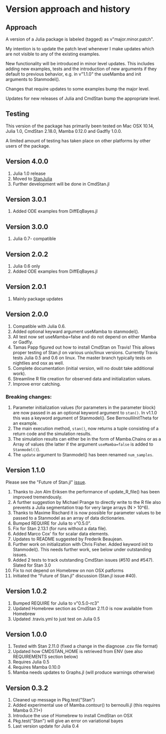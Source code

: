 # Version approach and history

## Approach

A version of a Julia package is labeled (tagged) as v"major.minor.patch".

My intention is to update the patch level whenever I make updates which are not visible to any of the existing examples.

New functionality will be introduced in minor level updates. This includes adding new examples, tests and the introduction of new arguments if they default to previous behavior, e.g. in v"1.1.0" the useMamba and init arguments to Stanmodel().

Changes that require updates to some examples bump the major level.

Updates for new releases of Julia and CmdStan bump the appropriate level.

## Testing

This version of the package has primarily been tested on Mac OSX 10.14, Julia 1.0, CmdStan 2.18.0, Mamba 0.12.0 and Gadfly 1.0.0.

A limited amount of testing has taken place on other platforms by other users of the package.

## Version 4.0.0

1. Julia 1.0 release
2. Moved to [StanJulia](https://github.com/StanJulia)
3. Further development will be done in CmdStan.jl

## Version 3.0.1 

1. Added ODE examples from DiffEqBayes.jl

## Version 3.0.0 

1. Julia 0.7- compatible

## Version 2.0.2

1. Julia 0.6 only
2. Added ODE examples from DiffEqBayes.jl

## Version 2.0.1

1. Mainly package updates

## Version 2.0.0

1. Compatible with Julia 0.6.
1. Added optional keyward argument useMamba to stanmodel().
1. All test now set useMamba=false and do not depend on either Mamba or Gadfly.
1. Tamas Papp figured out how to install CmdStan on Travis! This allows proper testing of Stan.jl on various unix/linux versions. Currently Travis tests Julia 0.5 and 0.6 on linux. The master branch typically tests on nightlies and osx as well.
1. Complete documentation (initial version, will no doubt take additional work).
2. Streamline R file creation for observed data and initialization values.
3. Improve error catching.

### Breaking changes:

1. Parameter initialization values (for parameters in the parameter block) are now passed in as an optional keyword argument to `stan()`. In v1.1.0 this was a keyword argument of Stanmodel(). See BernoulliInitTheta for an example.
1. The main execution method, `stan()`, now returns a tuple consisting of a return code and the simulation results.
1. The simulation results can either be in the form of Mamba.Chains or as a Array of values (the latter if the argument `useMamba=false` is added to `Stanmodel()`).
1. The `update` argument to Stanmodel() has been renamed `num_samples`.

## Version 1.1.0

Please see the "Future of Stan.jl" [issue](https://github.com/StanJulia/Stan.jl/issues/40).
 
1. Thanks to Jon Alm Eriksen the performance of update_R_file() has been improved tremendously. 
1. A further suggestion by Michael Prange to directly write to the R file also prevents a Julia segmentation trap for very large arrays (N > 10^6).
1. Thanks to Maxime Rischard it is now possible for parameter values to be passed to a Stanmodel as an array of data dictionaries.
1. Bumped REQUIRE for Julia to v"0.5.0".
1. Fix for Stan 2.13.1 (for runs without a data file).
1. Added Marco Cox' fix for scalar data elements.
1. Updates to README suggested by Frederik Beaujean.
1. Further work on initialization with Chris Fisher. Added keyword init to Stanmodel(). This needs further work, see below under outstanding issues.
1. Added 2 tests to track outstanding CmdStan issues (#510 and #547). Slated for Stan 3.0
1. Fix to not depend on Homebrew on non OSX patforms
1. Initiated the "Future of Stan.jl" discussion (Stan.jl issue #40).

## Version 1.0.2

1. Bumped REQUIRE for Julia to v"0.5.0-rc3"
2. Updated Homebrew section as CmdStan 2.11.0 is now available from Homebrew
3. Updated .travis.yml to just test on Julia 0.5

## Version 1.0.0

1. Tested with Stan 2.11.0 (fixed a change in the diagnose .csv file format)
2. Updated how CMDSTAN_HOME is retrieved from ENV (see also REQUIREMENTS section below)
3. Requires Julia 0.5
4. Requires Mamba 0.10.0
5. Mamba needs updates to Graphs.jl (will produce warnings otherwise)

## Version 0.3.2

1. Cleaned up message in Pkg.test("Stan")
2. Added experimental use of Mamba.contour() to bernoulli.jl (this requires Mamba 0.7.1+)
3. Introduce the use of Homebrew to install CmdStan on OSX
4. Pkg.test("Stan") will give an error on variational bayes
5. Last version update for Julia 0.4



